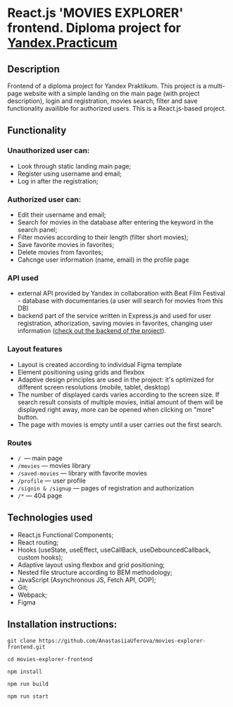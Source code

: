 # React.js 'MOVIES EXPLORER' frontend. Diploma project for [Yandex.Practicum](https://practicum.com)

## Description

Frontend of a diploma project for Yandex Praktikum. This project is a multi-page website with a simple landing on the main page (with project description), login and registration, movies search, filter and save functionality availible for authorized users. This is a React.js-based project.

## Functionality

### Unauthorized user can:

* Look through static landing main page;
* Register using username and email;
* Log in after the registration;

### Authorized user can:

 * Edit their username and email;
*  Search for movies in the database after entering the keyword in the search panel;
*  Filter movies according to their length (filter short movies);
*  Save favorite movies in favorites;
*  Delete movies from favorites;
*  Cahcnge user information (name, email) in the profile page

### API used

* external API provided by Yandex in collaboration with Beat Film Festival - database with documentaries (a user will search for movies from this DB)
* backend part of the service written in Express.js and used for user registration, athorization, saving movies in favorites, changing user information ([check out the backend of the project](https://github.com/AnastasiiaUferova/movies-explorer-api)).

### Layout features

* Layout is created according to individual Figma template
* Element positioning using grids and flexbox
* Adaptive design principles are used in the project: it's optimized for different screen resolutions (mobile, tablet, desktop)
* The number of displayed cards varies according to the screen size. If search result consists of multiple movies, initial amount of them will be displayed right away, more can be opened when clicking on "more" button.
* The page with movies is empty until a user carries out the first search. 

### Routes
* ```/ ```— main page
* ```/movies``` — movies library
* ```/saved-movies``` — library with favorite movies
* ```/profile``` — user profile
* ```/signin & /signup``` — pages of registration and authorization
* ```/*``` — 404 page

## Technologies used

* React.js Functional Components;
* React routing;
* Hooks (useState, useEffect, useCallBack, useDebouncedCallback, custom hooks);
* Adaptive layout using flexbox and grid positioning;
* Nested file structure according to BEM methodology;
* JavaScript (Asynchronous JS, Fetch API, OOP);
* Git;
* Webpack;
* Figma


## Installation instructions:

```
git clone https://github.com/AnastasiiaUferova/movies-explorer-frontend.git

cd movies-explorer-frontend

npm install 

npm run build

npm run start
```
